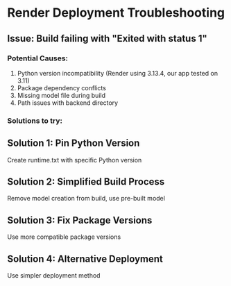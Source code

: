 # Render Deployment Troubleshooting

## Issue: Build failing with "Exited with status 1"

### Potential Causes:
1. Python version incompatibility (Render using 3.13.4, our app tested on 3.11)
2. Package dependency conflicts
3. Missing model file during build
4. Path issues with backend directory

### Solutions to try:

## Solution 1: Pin Python Version
Create runtime.txt with specific Python version

## Solution 2: Simplified Build Process  
Remove model creation from build, use pre-built model

## Solution 3: Fix Package Versions
Use more compatible package versions

## Solution 4: Alternative Deployment
Use simpler deployment method